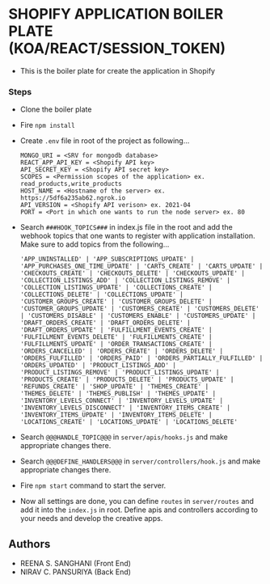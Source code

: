 # SHOPIFY APPLICATION BOILER PLATE (KOA/REACT/SESSION_TOKEN)

-   This is the boiler plate for create the application in Shopify

### Steps

-   Clone the boiler plate
-   Fire `npm install`
-   Create `.env` file in root of the project as following...

    ```
    MONGO_URI = <SRV for mongodb database>
    REACT_APP_API_KEY = <Shopify API key>
    API_SECRET_KEY = <Shopify API secret key>
    SCOPES = <Permission scopes of the application> ex. read_products,write_products
    HOST_NAME = <Hostname of the server> ex. https://5df6a235ab62.ngrok.io
    API_VERSION = <Shopify API verison> ex. 2021-04
    PORT = <Port in which one wants to run the node server> ex. 80
    ```

-   Search `###HOOK_TOPICS###` in index.js file in the root and add the webhook topics that one wants to register with application installation. Make sure to add topics from the following...

    `'APP_UNINSTALLED' | 'APP_SUBSCRIPTIONS_UPDATE' | 'APP_PURCHASES_ONE_TIME_UPDATE' | 'CARTS_CREATE' | 'CARTS_UPDATE' | 'CHECKOUTS_CREATE' | 'CHECKOUTS_DELETE' | 'CHECKOUTS_UPDATE' | 'COLLECTION_LISTINGS_ADD' | 'COLLECTION_LISTINGS_REMOVE' | 'COLLECTION_LISTINGS_UPDATE' | 'COLLECTIONS_CREATE' | 'COLLECTIONS_DELETE' | 'COLLECTIONS_UPDATE' | 'CUSTOMER_GROUPS_CREATE' | 'CUSTOMER_GROUPS_DELETE' | 'CUSTOMER_GROUPS_UPDATE' | 'CUSTOMERS_CREATE' | 'CUSTOMERS_DELETE' | 'CUSTOMERS_DISABLE' | 'CUSTOMERS_ENABLE' | 'CUSTOMERS_UPDATE' | 'DRAFT_ORDERS_CREATE' | 'DRAFT_ORDERS_DELETE' | 'DRAFT_ORDERS_UPDATE' | 'FULFILLMENT_EVENTS_CREATE' | 'FULFILLMENT_EVENTS_DELETE' | 'FULFILLMENTS_CREATE' | 'FULFILLMENTS_UPDATE' | 'ORDER_TRANSACTIONS_CREATE' | 'ORDERS_CANCELLED' | 'ORDERS_CREATE' | 'ORDERS_DELETE' | 'ORDERS_FULFILLED' | 'ORDERS_PAID' | 'ORDERS_PARTIALLY_FULFILLED' | 'ORDERS_UPDATED' | 'PRODUCT_LISTINGS_ADD' | 'PRODUCT_LISTINGS_REMOVE' | 'PRODUCT_LISTINGS_UPDATE' | 'PRODUCTS_CREATE' | 'PRODUCTS_DELETE' | 'PRODUCTS_UPDATE' | 'REFUNDS_CREATE' | 'SHOP_UPDATE' | 'THEMES_CREATE' | 'THEMES_DELETE' | 'THEMES_PUBLISH' | 'THEMES_UPDATE' | 'INVENTORY_LEVELS_CONNECT' | 'INVENTORY_LEVELS_UPDATE' | 'INVENTORY_LEVELS_DISCONNECT' | 'INVENTORY_ITEMS_CREATE' | 'INVENTORY_ITEMS_UPDATE' | 'INVENTORY_ITEMS_DELETE' | 'LOCATIONS_CREATE' | 'LOCATIONS_UPDATE' | 'LOCATIONS_DELETE'`

-   Search `@@@HANDLE_TOPIC@@@` in `server/apis/hooks.js` and make appropriate changes there.
-   Search `@@@DEFINE_HANDLERS@@@` in `server/controllers/hook.js` and make appropriate changes there.
-   Fire `npm start` command to start the server.
-   Now all settings are done, you can define `routes` in `server/routes` and add it into the `index.js` in root. Define apis and controllers according to your needs and develop the creative apps.

## Authors

-   REENA S. SANGHANI (Front End)
-   NIRAV C. PANSURIYA (Back End)
